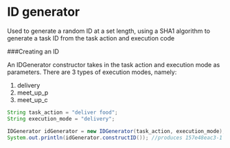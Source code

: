 # **ID generator**
Used to generate a random ID at a set length, using a SHA1 algorithm to generate a task ID from the task action and execution code

###Creating an ID

An IDGenerator constructor takes in the task action and execution mode as parameters. There are 3 types of execution modes, namely:
1. delivery
2. meet_up_p
3. meet_up_c

```java
String task_action = "deliver food";
String execution_mode = "delivery";

IDGenerator idGenerator = new IDGenerator(task_action, execution_mode);
System.out.println(idGenerator.constructID()); //produces 157e48eac3-1 as output
```

